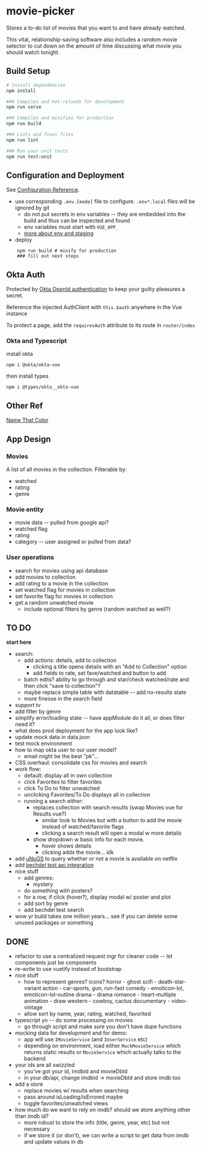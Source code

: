 # movie-picker

 Stores a to-do list of movies that you want to and have already watched.

 This vital, relationship-saving software also includes a random movie selector to cut down on the amount of time discussing what movie you should watch tonight.

## Build Setup

``` bash
# install dependencies
npm install

### Compiles and hot-reloads for development
npm run serve

### Compiles and minifies for production
npm run build

### Lints and fixes files
npm run lint

### Run your unit tests
npm run test:unit

```

## Configuration and Deployment
See [Configuration Reference](https://cli.vuejs.org/config/).
* use corresponding `.env.[mode]` file to configure. `.env*.local` files will be ignored by git
    - do not put secrets in env variables -- they are embedded into the build and thus can be inspected and found
    - env variables must start with `VUE_APP_`
    - [more about env and staging](https://cli.vuejs.org/guide/mode-and-env.html#example-staging-mode)
* deploy
```shell
    npm run build # minify for production
    ### fill out next steps
```


## Okta Auth
Protected by [Okta OpenId authentication](https://developer.okta.com/blog/2018/02/15/build-crud-app-vuejs-node) to keep your guilty pleasures a secret.

Reference the injected AuthClient with `this.$auth` anywhere in the Vue instance

To protect a page, add the `requiresAuth` attribute to its route in `router/index`


### Okta and Typescript

install okta
```
npm i @okta/okta-vue
```

then install types
```
npm i @types/okta__okta-vue
```

## Other Ref
[Name That Color](http://chir.ag/projects/name-that-color/#42853E)


## App Design

### Movies
A list of all movies in the collection. Filterable by:
* watched
* rating
* genre

### Movie entity
* movie data -- pulled from google api?
* watched flag
* rating
* category -- user assigned or pulled from data?

### User operations
* search for movies using api database
* add movies to collection
* add rating to a movie in the collection
* set watched flag for movies in collection
* set favorite flag for movies in collection
* get a random unwatched movie
    - include optional filters by genre (random watched as well?)

## TO DO
**start here**
* search:
    - add actions: details, add to collection
        * clicking a title opens details with an "Add to Collection" option
        * add fields to rate, set fave/watched and button to add
    - batch edits? ability to go through and star/check watched/rate and then click "save to collection"?
    - maybe replace simple table with datatable -- add no-results state
    - more finesse in the search field
* support tv
* add filter by genre
* simplify error/loading state -- have appModule do it all, or does filter need it?
* what does prod deployment for the app look like?
* update mock data in data.json
* test mock environment
* how to map okta user to our user model?
    - email might be the best "pk"...
* CSS overhaul: consolidate css for movies and search
* work flow:
    - default: display all in own collection
    - click Favorites to filter favorites
    - click To Do to filter unwatched
    - unclicking Favorites/To Do displays all in collection
    - running a search either:
        * replaces collection with search results (swap Movies.vue for Results.vue?)
            - similar look to Movies but with a button to add the movie instead of watched/favorite flags
            - clicking a search result will open a modal w more details
        * show dropdown w basic info for each movie.
            - hover shows details
            - clicking adds the movie... idk
* add [uNoGS](https://rapidapi.com/unogs/api/unogs) to query whether or not a movie is available on netflix
* add [bechdel test api integration](https://bechdeltest.com/api/v1/doc)
* nice stuff
    - add genres:
        * mystery
    - do something with posters?
    - for a row, if click (hover?), display modal w/ poster and plot
    - add sort by genre
    - add bechdel test search
* wow yr build takes one million years... see if you can delete some unused packages or something

## DONE
* refactor to use a centralized request mgr for cleaner code -- let components just be components
* re-write to use vuetify instead of bootstrap
* nice stuff
    - how to represent genres? icons?
        horror - ghost
        scifi - death-star-variant
        action - car-sports, gun, run-fast
        comedy - emoticon-lol, emoticon-lol-outline
        drama - drama
        romance - heart-multiple
        animation - draw
        western - cowboy, cactus
        documentary - video-vintage
    - allow sort by name, year, rating, watched, favorited
* typescript yo -- do some processing on movies
    - go through script and make sure you don't have dupe functions
* mocking data for development and for demo:
    - app will use `IMovieService` (and `IUserService` etc)
    - depending on environment, load either `MockMovieService` which returns static results or `MovieService` which actually talks to the backend
* your ids are all swizzled
    - you've got your id, imdbid and movieDbId
    - in your db/api, change imdbid -> movieDbId and store imdb too
* add a store
    - replace movies w/ results when searching
    - pass around isLoading/isErrored maybe
    - toggle favorites/unwatched views
* how much do we want to rely on imdb? should we store anything other than imdb id?
    - more robust to store the info (title, genre, year, etc) but not necessary
    - if we store it (or don't), we can write a script to get data from imdb and update values in db